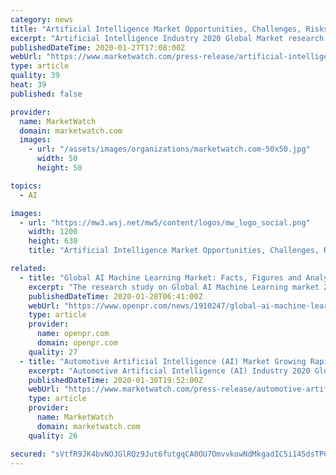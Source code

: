 ```yaml
---
category: news
title: "Artificial Intelligence Market Opportunities, Challenges, Risks and Influences Factors Analysis to Reach CAGR of 47.77% in 2023"
excerpt: "Artificial Intelligence Industry 2020 Global Market research report studies latest Artificial Intelligence industry aspects market size, share, trends, growth, business overview and Artificial Intelligence industry scenario during the forecast period (2020-2023)."
publishedDateTime: 2020-01-27T17:08:00Z
webUrl: "https://www.marketwatch.com/press-release/artificial-intelligence-market-opportunities-challenges-risks-and-influences-factors-analysis-to-reach-cagr-of-4777-in-2023-2020-01-27"
type: article
quality: 39
heat: 39
published: false

provider:
  name: MarketWatch
  domain: marketwatch.com
  images:
    - url: "/assets/images/organizations/marketwatch.com-50x50.jpg"
      width: 50
      height: 50

topics:
  - AI

images:
  - url: "https://mw3.wsj.net/mw5/content/logos/mw_logo_social.png"
    width: 1200
    height: 630
    title: "Artificial Intelligence Market Opportunities, Challenges, Risks and Influences Factors Analysis to Reach CAGR of 47.77% in 2023"

related:
  - title: "Global AI Machine Learning Market: Facts, Figures and Analytical Insights 2019 - 2029"
    excerpt: "The research study on Global AI Machine Learning market 2019 presents an extensive analysis of current AI Machine Learning market size, drivers, trends, opportunities, challenges, as well as key AI Machine Learning market segments. Further, it explains various definitions and classification of the AI Machine Learning industry, applications ..."
    publishedDateTime: 2020-01-28T06:41:00Z
    webUrl: "https://www.openpr.com/news/1910247/global-ai-machine-learning-market-facts-figures"
    type: article
    provider:
      name: openpr.com
      domain: openpr.com
    quality: 27
  - title: "Automotive Artificial Intelligence (AI) Market Growing Rapidly In Automotives Sector: Analysis By Key Players will reach CAGR of 37.32% in 2023"
    excerpt: "Automotive Artificial Intelligence (AI) Industry 2020 Global Market research report presents you analysis of market size, share, and growth, trends, and cost structure, statistical and comprehensive data of the global market."
    publishedDateTime: 2020-01-30T19:52:00Z
    webUrl: "https://www.marketwatch.com/press-release/automotive-artificial-intelligence-ai-market-growing-rapidly-in-automotives-sector-analysis-by-key-players-will-reach-cagr-of-3732-in-2023-2020-01-30"
    type: article
    provider:
      name: MarketWatch
      domain: marketwatch.com
    quality: 26

secured: "sVtfR9JK4bvNOJGlRQz9Jut6futgqCA0OU7OmvvkowNdMkgadIC5i145dsTPCtlY92+qZFz7QBJ9iS7L4p5LtSWVwBiwcVLG+PavIS+To2wUdLH5IQDIHr8RAHc2pZLtWZEC+2lkDZU9tLzVVbpeKEpw1b5BvHWhjCHwQiLoU3X/PC2qYqZVV7+MHYv0AEIQ1Cz1Df7JZB7P9JhiVoqEvkM8X8d9Kfk1qS7xRdPslrcgMCY7+YGzISvlXPOMiRR9uh2rVY+6vS1kbAEfEHAxUDla9A1gmmJFkKjnvz9odx2eX7zhNl3fUQUgw7YF9MJ7;LsdoPB9fMaLspRy+C0dBnQ=="
---
```


